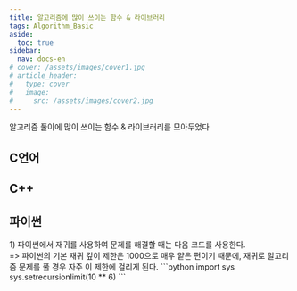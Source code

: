 ```yaml
---
title: 알고리즘에 많이 쓰이는 함수 & 라이브러리
tags: Algorithm_Basic
aside:
  toc: true
sidebar:
  nav: docs-en
# cover: /assets/images/cover1.jpg
# article_header:
#   type: cover
#   image:
#     src: /assets/images/cover2.jpg
---
```


알고리즘 풀이에 많이 쓰이는 함수 & 라이브러리를 모아두었다

<!-- more -->
<h2 id="h1">C언어</h2>

<h2 id="h2">C++</h2>

<h2 id="h3">파이썬</h2>
<span class="thirdheading">
1) 파이썬에서 재귀를 사용하여 문제를 해결할 때는 다음 코드를 사용한다.
</span>
<br>
=> 파이썬의 기본 재귀 깊이 제한은 1000으로 매우 얕은 편이기 때문에, 재귀로 알고리즘 문제를 풀 경우 자주 이 제한에 걸리게 된다.
```python
import sys
sys.setrecursionlimit(10 ** 6)
```